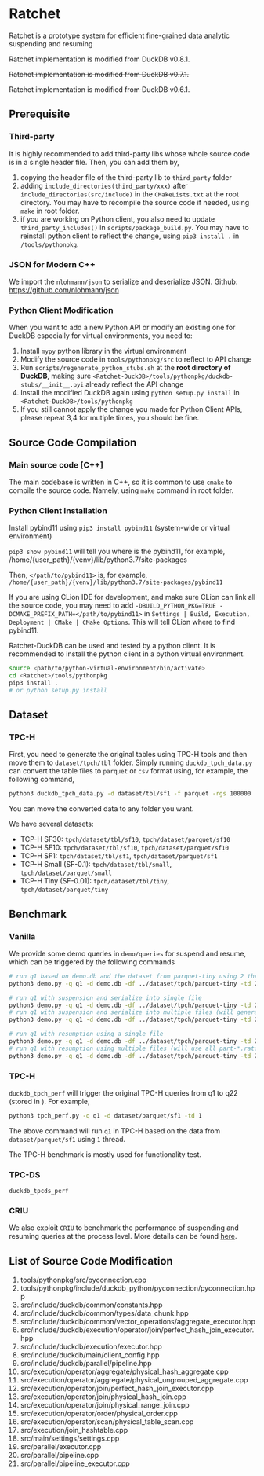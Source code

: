
# Ratchet

Ratchet is a prototype system for efficient fine-grained data analytic suspending and resuming 

Ratchet implementation is modified from DuckDB v0.8.1.

~~Ratchet implementation is modified from DuckDB v0.7.1.~~

~~Ratchet implementation is modified from DuckDB v0.6.1.~~

## Prerequisite

### Third-party

It is highly recommended to add third-party libs whose whole source code is in a single header file. Then, you can add them by,

1. copying the header file of the third-party lib to `third_party` folder
2. adding `include_directories(third_party/xxx)` after `include_directories(src/include)` in the `CMakeLists.txt` at the root directory. You may have to recompile the source code if needed, using `make` in root folder.
3. if you are working on Python client, you also need to update `third_party_includes()` in `scripts/package_build.py`. You may have to reinstall python client to reflect the change, using `pip3 install .` in `/tools/pythonpkg`.

### JSON for Modern C++

We import the `nlohmann/json` to serialize and deserialize JSON. Github: https://github.com/nlohmann/json

### Python Client Modification

When you want to add a new Python API or modify an existing one for DuckDB especially for virtual environments, you need to:
1. Install `mypy` python library in the virtual environment
2. Modify the source code in `tools/pythonpkg/src` to reflect to API change
3. Run `scripts/regenerate_python_stubs.sh` at the **root directory of DuckDB**, making sure `<Ratchet-DuckDB>/tools/pythonpkg/duckdb-stubs/__init__.pyi` already reflect the API change
4. Install the modified DuckDB again using `python setup.py install` in `<Ratchet-DuckDB>/tools/pythonpkg`
5. If you still cannot apply the change you made for Python Client APIs, please repeat 3,4 for mutiple times, you should be fine.

## Source Code Compilation

### Main source code [C++]

The main codebase is written in C++, so it is common to use `cmake` to compile the source code. Namely, using `make` command in root folder. 

### Python Client Installation

Install pybind11 using `pip3 install pybind11` (system-wide or virtual environment)

`pip3 show pybind11` will tell you where is the pybind11, for example, /home/{user_path}/{venv}/lib/python3.7/site-packages

Then, `</path/to/pybind11>` is, for example, `/home/{user_path}/{venv}/lib/python3.7/site-packages/pybind11`

If you are using CLion IDE for development, and make sure CLion can link all the source code, you may need to add `-DBUILD_PYTHON_PKG=TRUE -DCMAKE_PREFIX_PATH=</path/to/pybind11>` in `Settings | Build, Execution, Deployment | CMake | CMake Options`. This will tell CLion where to find pybind11. 

Ratchet-DuckDB can be used and tested by a python client. It is recommended to install the python client in a python virtual environment.

```bash
source <path/to/python-virtual-environment/bin/activate>
cd <Ratchet>/tools/pythonpkg 
pip3 install . 
# or python setup.py install
```


## Dataset

### TPC-H

First, you need to generate the original tables using TPC-H tools and then move them to `dataset/tpch/tbl` folder. Simply running `duckdb_tpch_data.py` can convert the table files to `parquet` or `csv` format using, for example, the following command,
```bash
python3 duckdb_tpch_data.py -d dataset/tbl/sf1 -f parquet -rgs 100000
```
You can move the converted data to any folder you want.

We have several datasets:

+ TCP-H SF30: `tpch/dataset/tbl/sf10`, `tpch/dataset/parquet/sf10` 
+ TCP-H SF10: `tpch/dataset/tbl/sf10`, `tpch/dataset/parquet/sf10` 
+ TCP-H SF1: `tpch/dataset/tbl/sf1`, `tpch/dataset/parquet/sf1`
+ TCP-H Small (SF-0.1): `tpch/dataset/tbl/small`, `tpch/dataset/parquet/small`
+ TCP-H Tiny (SF-0.01): `tpch/dataset/tbl/tiny`, `tpch/dataset/parquet/tiny`

## Benchmark

### Vanilla

We provide some demo queries in `demo/queries` for suspend and resume, which can be triggered by the following commands

```bash
# run q1 based on demo.db and the dataset from parquet-tiny using 2 threads
python3 demo.py -q q1 -d demo.db -df ../dataset/tpch/parquet-tiny -td 2

# run q1 with suspension and serialize into single file
python3 demo.py -q q1 -d demo.db -df ../dataset/tpch/parquet-tiny -td 2 -s -st 0 -se 0 -sl /home/ruiliu/Develop/ratchet-duckdb/ratchet/demo/demo.ratchet 
# run q1 with suspension and serialize into multiple files (will generate part-*.ratchet in demo folder)
python3 demo.py -q q1 -d demo.db -df ../dataset/tpch/parquet-tiny -td 2 -s -st 0 -se 0 -sl /home/ruiliu/Develop/ratchet-duckdb/ratchet/demo -psr

# run q1 with resumption using a single file
python3 demo.py -q q1 -d demo.db -df ../dataset/tpch/parquet-tiny -td 2 -r -rl /home/ruiliu/Develop/ratchet-duckdb/ratchet/demo/demo.ratchet
# run q1 with resumption using multiple files (will use all part-*.ratchet in the demo folder)
python3 demo.py -q q1 -d demo.db -df ../dataset/tpch/parquet-tiny -td 2 -r -rl /home/ruiliu/Develop/ratchet-duckdb/ratchet/demo -psr
```

### TPC-H

`duckdb_tpch_perf` will trigger the original TPC-H queries from q1 to q22 (stored in ). For example,
```bash
python3 tpch_perf.py -q q1 -d dataset/parquet/sf1 -td 1
```
The above command will run `q1` in TPC-H based on the data from `dataset/parquet/sf1` using `1` thread.

The TPC-H benchmark is mostly used for functionality test.

### TPC-DS

`duckdb_tpcds_perf`

### CRIU

We also exploit `CRIU` to benchmark the performance of suspending and resuming queries at the process level. More details can be found [here](criu/README.md).


## List of Source Code Modification

1. tools/pythonpkg/src/pyconnection.cpp
2. tools/pythonpkg/include/duckdb_python/pyconnection/pyconnection.hpp
3. src/include/duckdb/common/constants.hpp
4. src/include/duckdb/common/types/data_chunk.hpp
5. src/include/duckdb/common/vector_operations/aggregate_executor.hpp
6. src/include/duckdb/execution/operator/join/perfect_hash_join_executor.hpp
7. src/include/duckdb/execution/executor.hpp
8. src/include/duckdb/main/client_config.hpp
9. src/include/duckdb/parallel/pipeline.hpp
10. src/execution/operator/aggregate/physical_hash_aggregate.cpp
11. src/execution/operator/aggregate/physical_ungrouped_aggregate.cpp
12. src/execution/operator/join/perfect_hash_join_executor.cpp
13. src/execution/operator/join/physical_hash_join.cpp
14. src/execution/operator/join/physical_range_join.cpp
15. src/execution/operator/order/physical_order.cpp
16. src/execution/operator/scan/physical_table_scan.cpp
17. src/execution/join_hashtable.cpp
18. src/main/settings/settings.cpp
19. src/parallel/executor.cpp
20. src/parallel/pipeline.cpp
21. src/parallel/pipeline_executor.cpp